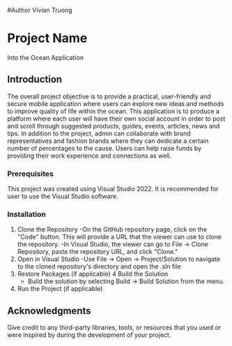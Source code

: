 #Author
Vivian Truong

# Project Name
Into the Ocean Application


## Introduction

The overall project objective is to provide a practical, user-friendly and secure mobile application where users 
can explore new ideas and methods to improve quality of life within the ocean. This application is to produce a 
platform where each user will have their own social account in order to post and scroll through suggested products, 
guides, events, articles, news and tips. In addition to the project, admin can collaborate with brand representatives
and fashion brands where they can dedicate a certain number of percentages to the cause. Users can help raise funds 
by providing their work experience and connections as well.


### Prerequisites

This project was created using Visual Studio 2022. It is recommended for user to use the Visual Studio software.

### Installation

1. Clone the Repository 
      -On the GitHub repository page, click on the "Code" button. 
          This will provide a URL that the viewer can use to clone the repository.
      -In Visual Studio, the viewer can go to File -> Clone Repository, paste the repository URL, and click "Clone."
2. Open in Visual Studio
      -Use File -> Open -> Project/Solution to navigate to the cloned repository's directory and open the .sln file
3. Restore Packages (if applicable)
4 Build the Solution
      - Build the solution by selecting Build -> Build Solution from the menu.
5. Run the Project (if applicable)



## Acknowledgments

Give credit to any third-party libraries, tools, or resources that you used or were inspired by during the development of your project.

